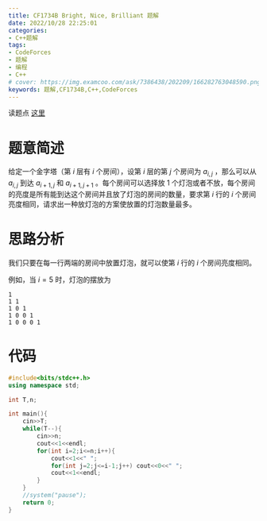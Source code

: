 ```yaml
---
title: CF1734B Bright, Nice, Brilliant 题解
date: 2022/10/28 22:25:01
categories:
- C++题解
tags:
- CodeForces
- 题解
- 编程
- C++
# cover: https://img.examcoo.com/ask/7386438/202209/166282763048590.png
keywords: 题解,CF1734B,C++,CodeForces
---
```


读题点 [这里](https://www.luogu.com.cn/problem/CF1734B)

# 题意简述

给定一个金字塔（第 $i$ 层有 $i$ 个房间），设第 $i$ 层的第 $j$ 个房间为 $a_{i,j}$ ，那么可以从 $a_{i,j}$ 到达 $a_{i+1,j}$ 和 $a_{i+1,j+1}$ 。每个房间可以选择放 $1$ 个灯泡或者不放，每个房间的亮度是所有能到达这个房间并且放了灯泡的房间的数量，要求第 $i$ 行的 $i$ 个房间亮度相同，请求出一种放灯泡的方案使放置的灯泡数量最多。

# 思路分析

我们只要在每一行两端的房间中放置灯泡，就可以使第 $i$ 行的 $i$ 个房间亮度相同。

例如，当 $i=5$ 时，灯泡的摆放为

```
1
1 1
1 0 1
1 0 0 1
1 0 0 0 1
```

# 代码

```C++
#include<bits/stdc++.h>
using namespace std;

int T,n;

int main(){
	cin>>T;
	while(T--){
		cin>>n;
		cout<<1<<endl;
		for(int i=2;i<=n;i++){
			cout<<1<<" ";
			for(int j=2;j<=i-1;j++) cout<<0<<" ";
			cout<<1<<endl;
		}
	}
    //system("pause");
	return 0;
} 
```